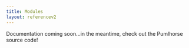 ```yaml
---
title: Modules
layout: referencev2
---
```


Documentation coming soon...in the meantime, check out the Pumlhorse source code!
